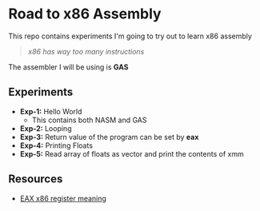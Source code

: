 # Road to x86 Assembly

This repo contains experiments I'm going to try out to learn x86 assembly

> *x86 has way too many instructions*

The assembler I will be using is **GAS**

## Experiments

- **Exp-1:** Hello World
  + This contains both NASM and GAS
- **Exp-2:** Looping
- **Exp-3:** Return value of the program can be set by **eax**
- **Exp-4:** Printing Floats
- **Exp-5:** Read array of floats as vector and print the contents of xmm

## Resources

- [EAX x86 register meaning](https://keleshev.com/eax-x86-register-meaning-and-history/)
